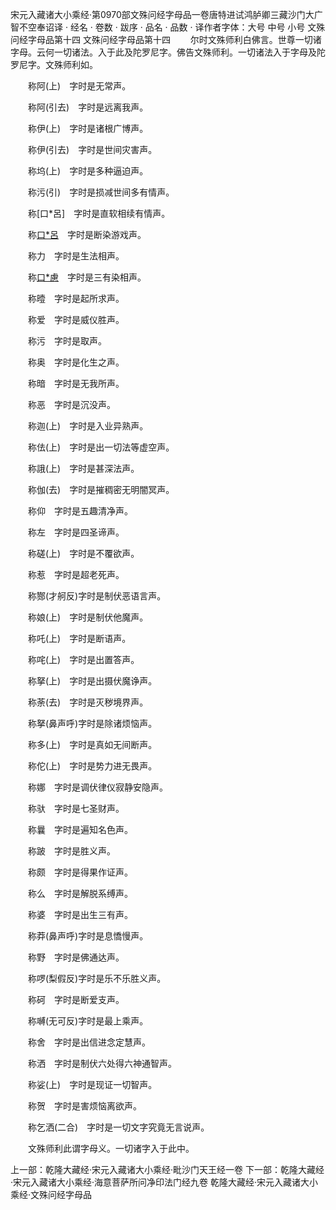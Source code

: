 宋元入藏诸大小乘经·第0970部文殊问经字母品一卷唐特进试鸿胪卿三藏沙门大广智不空奉诏译
· 经名 · 卷数 · 跋序
· 品名 · 品数 · 译作者字体：大号 中号 小号
文殊问经字母品第十四
文殊问经字母品第十四
　　尔时文殊师利白佛言。世尊一切诸字母。云何一切诸法。入于此及陀罗尼字。佛告文殊师利。一切诸法入于字母及陀罗尼字。文殊师利如。

　　称阿(上)　字时是无常声。

　　称阿(引去)　字时是远离我声。

　　称伊(上)　字时是诸根广博声。

　　称伊(引去)　字时是世间灾害声。

　　称坞(上)　字时是多种逼迫声。

　　称污(引)　字时是损减世间多有情声。

　　称[口*呂]　字时是直软相续有情声。

　　称[口*呂](引去)　字时是断染游戏声。

　　称力　字时是生法相声。

　　称[口*慮](引)　字时是三有染相声。

　　称曀　字时是起所求声。

　　称爱　字时是威仪胜声。

　　称污　字时是取声。

　　称奥　字时是化生之声。

　　称暗　字时是无我所声。

　　称恶　字时是沉没声。

　　称迦(上)　字时是入业异熟声。

　　称佉(上)　字时是出一切法等虚空声。

　　称誐(上)　字时是甚深法声。

　　称伽(去)　字时是摧稠密无明闇冥声。

　　称仰　字时是五趣清净声。

　　称左　字时是四圣谛声。

　　称磋(上)　字时是不覆欲声。

　　称惹　字时是超老死声。

　　称酂(才舸反)字时是制伏恶语言声。

　　称娘(上)　字时是制伏他魔声。

　　称吒(上)　字时是断语声。

　　称咤(上)　字时是出置答声。

　　称拏(上)　字时是出摄伏魔诤声。

　　称荼(去)　字时是灭秽境界声。

　　称拏(鼻声呼)字时是除诸烦恼声。

　　称多(上)　字时是真如无间断声。

　　称佗(上)　字时是势力进无畏声。

　　称娜　字时是调伏律仪寂静安隐声。

　　称驮　字时是七圣财声。

　　称曩　字时是遍知名色声。

　　称跛　字时是胜义声。

　　称颇　字时是得果作证声。

　　称么　字时是解脱系缚声。

　　称婆　字时是出生三有声。

　　称莽(鼻声呼)字时是息憍慢声。

　　称野　字时是佛通达声。

　　称啰(梨假反)字时是乐不乐胜义声。

　　称砢　字时是断爱支声。

　　称嚩(无可反)字时是最上乘声。

　　称舍　字时是出信进念定慧声。

　　称洒　字时是制伏六处得六神通智声。

　　称娑(上)　字时是现证一切智声。

　　称贺　字时是害烦恼离欲声。

　　称乞洒(二合)　字时是一切文字究竟无言说声。

　　文殊师利此谓字母义。一切诸字入于此中。

上一部：乾隆大藏经·宋元入藏诸大小乘经·毗沙门天王经一卷
下一部：乾隆大藏经·宋元入藏诸大小乘经·海意菩萨所问净印法门经九卷
乾隆大藏经·宋元入藏诸大小乘经·文殊问经字母品